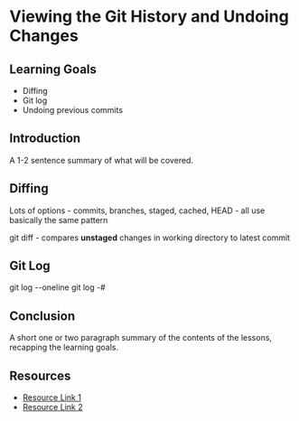 # Viewing the Git History and Undoing Changes

## Learning Goals

- Diffing
- Git log
- Undoing previous commits

## Introduction

A 1-2 sentence summary of what will be covered.

## Diffing

Lots of options - commits, branches, staged, cached, HEAD - all use basically the same pattern

git diff - compares **unstaged** changes in working directory to latest commit

## Git Log

git log --oneline
git log -#


## Conclusion

A short one or two paragraph summary of the contents of the lessons, recapping
the learning goals.

## Resources

- [Resource Link 1](example.com)
- [Resource Link 2](example.com)
